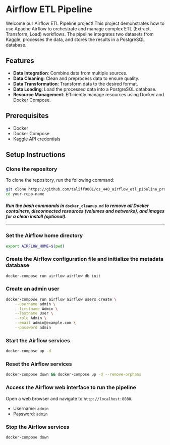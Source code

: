# Airflow ETL Pipeline

Welcome our Airflow ETL Pipeline project! This project demonstrates how to use Apache Airflow to orchestrate and manage complex ETL (Extract, Transform, Load) workflows. The pipeline integrates two datasets from Kaggle, processes the data, and stores the results in a PostgreSQL database.

## Features

- **Data Integration**: Combine data from multiple sources.
- **Data Cleaning**: Clean and preprocess data to ensure quality.
- **Data Transformation**: Transform data to the desired format.
- **Data Loading**: Load the processed data into a PostgreSQL database.
- **Resource Management**: Efficiently manage resources using Docker and Docker Compose.

## Prerequisites

- Docker
- Docker Compose
- Kaggle API credentials

## Setup Instructions

### Clone the repository

To clone the repository, run the following command:

```bash
git clone https://github.com/taliff0001/cs_440_airflow_etl_pipeline_project.git
cd your-repo-name
```

#### *Run the bash commands in* `docker_cleanup.md` *to remove all Docker containers, disconnected resources* *(volumes and networks), and images for a clean install (optional).*

---

### Set the Airflow home directory

```bash
export AIRFLOW_HOME=$(pwd)
```

### Create the Airflow configuration file and initialize the metadata database

```bash
docker-compose run airflow airflow db init
```

### Create an admin user

```bash
docker-compose run airflow airflow users create \
    --username admin \
    --firstname Admin \
    --lastname User \
    --role Admin \
    --email admin@example.com \
    --password admin
```

### Start the Airflow services

```bash
docker-compose up -d
```

### Reset the Airflow services

```bash
docker-compose down && docker-compose up -d --remove-orphans
```

### Access the Airflow web interface to run the pipeline

Open a web browser and navigate to `http://localhost:8080`.

- Username: `admin`
- Password: `admin`

### Stop the Airflow services

```bash
docker-compose down
```
